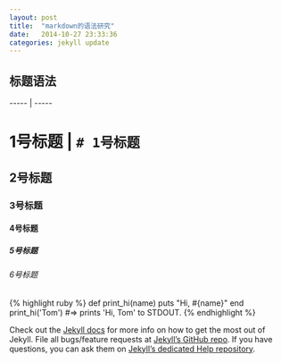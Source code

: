 ```yaml
---
layout: post
title:  "markdown的语法研究"
date:   2014-10-27 23:33:36
categories: jekyll update
---
```

标题语法
---
----- | -----
# 1号标题         |    ``` # 1号标题  ```
## 2号标题
### 3号标题
#### 4号标题
##### 5号标题
###### 6号标题





{% highlight ruby %}
def print_hi(name)
  puts "Hi, #{name}"
end
print_hi('Tom')
#=> prints 'Hi, Tom' to STDOUT.
{% endhighlight %}

Check out the [Jekyll docs][jekyll] for more info on how to get the most out of Jekyll. File all bugs/feature requests at [Jekyll’s GitHub repo][jekyll-gh]. If you have questions, you can ask them on [Jekyll’s dedicated Help repository][jekyll-help].

[jekyll]:      http://jekyllrb.com
[jekyll-gh]:   https://github.com/jekyll/jekyll
[jekyll-help]: https://github.com/jekyll/jekyll-help
